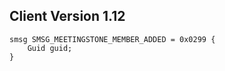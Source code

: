 ## Client Version 1.12

```rust,ignore
smsg SMSG_MEETINGSTONE_MEMBER_ADDED = 0x0299 {
    Guid guid;    
}

```
